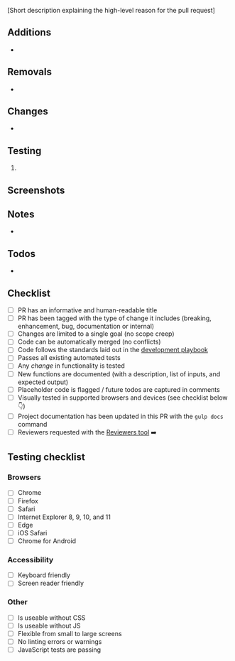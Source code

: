 [Short description explaining the high-level reason for the pull request]

## Additions

-

## Removals

-

## Changes

-

## Testing

1.

## Screenshots


## Notes

-

## Todos

-

## Checklist

- [ ] PR has an informative and human-readable title
- [ ] PR has been tagged with the type of change it includes
      (breaking, enhancement, bug, documentation or internal)
- [ ] Changes are limited to a single goal (no scope creep)
- [ ] Code can be automatically merged (no conflicts)
- [ ] Code follows the standards laid out in the [development playbook](https://github.com/cfpb/development)
- [ ] Passes all existing automated tests
- [ ] Any _change_ in functionality is tested
- [ ] New functions are documented (with a description, list of inputs, and expected output)
- [ ] Placeholder code is flagged / future todos are captured in comments
- [ ] Visually tested in supported browsers and devices (see checklist below :point_down:)
- [ ] Project documentation has been updated in this PR with the `gulp docs` command
- [ ] Reviewers requested with the [Reviewers tool](https://help.github.com/articles/requesting-a-pull-request-review/) :arrow_right:

## Testing checklist

### Browsers

- [ ] Chrome
- [ ] Firefox
- [ ] Safari
- [ ] Internet Explorer 8, 9, 10, and 11
- [ ] Edge
- [ ] iOS Safari
- [ ] Chrome for Android

### Accessibility

- [ ] Keyboard friendly
- [ ] Screen reader friendly

### Other

- [ ] Is useable without CSS
- [ ] Is useable without JS
- [ ] Flexible from small to large screens
- [ ] No linting errors or warnings
- [ ] JavaScript tests are passing
